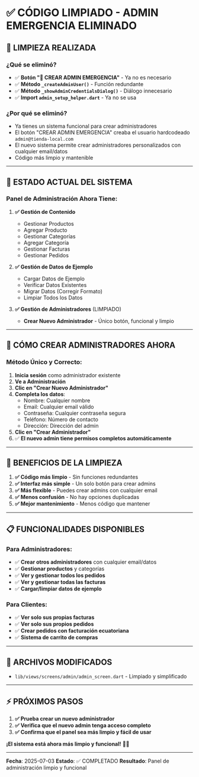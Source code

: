 # ✅ CÓDIGO LIMPIADO - ADMIN EMERGENCIA ELIMINADO

## 🧹 **LIMPIEZA REALIZADA**

### **¿Qué se eliminó?**
- ✅ **Botón "🚨 CREAR ADMIN EMERGENCIA"** - Ya no es necesario
- ✅ **Método `_createAdminUser()`** - Función redundante
- ✅ **Método `_showAdminCredentialsDialog()`** - Diálogo innecesario
- ✅ **Import `admin_setup_helper.dart`** - Ya no se usa

### **¿Por qué se eliminó?**
- Ya tienes un sistema funcional para crear administradores
- El botón "CREAR ADMIN EMERGENCIA" creaba el usuario hardcodeado `admin@tienda-local.com`
- El nuevo sistema permite crear administradores personalizados con cualquier email/datos
- Código más limpio y mantenible

---

## 🎯 **ESTADO ACTUAL DEL SISTEMA**

### **Panel de Administración Ahora Tiene:**

1. **✅ Gestión de Contenido**
   - Gestionar Productos
   - Agregar Producto
   - Gestionar Categorías
   - Agregar Categoría
   - Gestionar Facturas
   - Gestionar Pedidos

2. **✅ Gestión de Datos de Ejemplo**
   - Cargar Datos de Ejemplo
   - Verificar Datos Existentes
   - Migrar Datos (Corregir Formato)
   - Limpiar Todos los Datos

3. **✅ Gestión de Administradores** (LIMPIADO)
   - **Crear Nuevo Administrador** - Único botón, funcional y limpio

---

## 🚀 **CÓMO CREAR ADMINISTRADORES AHORA**

### **Método Único y Correcto:**
1. **Inicia sesión** como administrador existente
2. **Ve a Administración**
3. **Clic en "Crear Nuevo Administrador"**
4. **Completa los datos**:
   - Nombre: Cualquier nombre
   - Email: Cualquier email válido
   - Contraseña: Cualquier contraseña segura
   - Teléfono: Número de contacto
   - Dirección: Dirección del admin
5. **Clic en "Crear Administrador"**
6. ✅ **El nuevo admin tiene permisos completos automáticamente**

---

## 🎉 **BENEFICIOS DE LA LIMPIEZA**

1. **✅ Código más limpio** - Sin funciones redundantes
2. **✅ Interfaz más simple** - Un solo botón para crear admins
3. **✅ Más flexible** - Puedes crear admins con cualquier email
4. **✅ Menos confusión** - No hay opciones duplicadas
5. **✅ Mejor mantenimiento** - Menos código que mantener

---

## 📋 **FUNCIONALIDADES DISPONIBLES**

### **Para Administradores:**
- ✅ **Crear otros administradores** con cualquier email/datos
- ✅ **Gestionar productos** y categorías
- ✅ **Ver y gestionar todos los pedidos**
- ✅ **Ver y gestionar todas las facturas**
- ✅ **Cargar/limpiar datos de ejemplo**

### **Para Clientes:**
- ✅ **Ver solo sus propias facturas**
- ✅ **Ver solo sus propios pedidos**
- ✅ **Crear pedidos con facturación ecuatoriana**
- ✅ **Sistema de carrito de compras**

---

## 🔧 **ARCHIVOS MODIFICADOS**

- `lib/views/screens/admin/admin_screen.dart` - Limpiado y simplificado

---

## ⚡ **PRÓXIMOS PASOS**

1. **✅ Prueba crear un nuevo administrador**
2. **✅ Verifica que el nuevo admin tenga acceso completo**
3. **✅ Confirma que el panel sea más limpio y fácil de usar**

**¡El sistema está ahora más limpio y funcional!** 🎯✨

---

**Fecha**: 2025-07-03
**Estado**: ✅ COMPLETADO
**Resultado**: Panel de administración limpio y funcional
